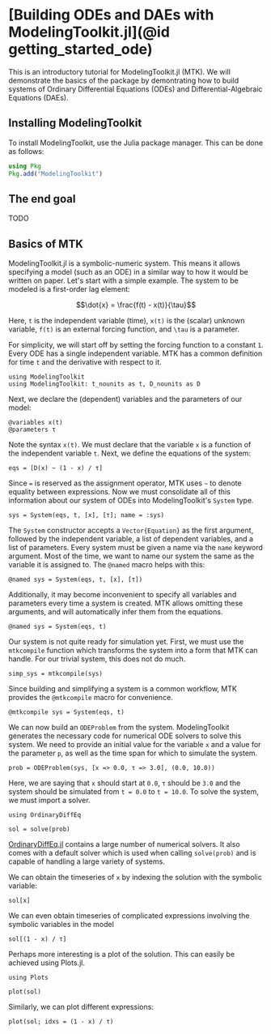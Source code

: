 # [Building ODEs and DAEs with ModelingToolkit.jl](@id getting_started_ode)

This is an introductory tutorial for ModelingToolkit.jl (MTK). We will demonstrate the
basics of the package by demontrating how to build systems of Ordinary Differential
Equations (ODEs) and Differential-Algebraic Equations (DAEs).

## Installing ModelingToolkit

To install ModelingToolkit, use the Julia package manager. This can be done as follows:

```julia
using Pkg
Pkg.add("ModelingToolkit")
```

## The end goal

TODO

## Basics of MTK

ModelingToolkit.jl is a symbolic-numeric system. This means it allows specifying a model
(such as an ODE) in a similar way to how it would be written on paper. Let's start with a
simple example. The system to be modeled is a first-order lag element:

```math
\dot{x} = \frac{f(t) - x(t)}{\tau}
```

Here, ``t`` is the independent variable (time), ``x(t)`` is the (scalar) unknown
variable, ``f(t)`` is an external forcing function, and ``\tau`` is a
parameter.

For simplicity, we will start off by setting the forcing function to a constant `1`. Every
ODE has a single independent variable. MTK has a common definition for time `t` and the
derivative with respect to it.

```@example ode2
using ModelingToolkit
using ModelingToolkit: t_nounits as t, D_nounits as D
```

Next, we declare the (dependent) variables and the parameters of our model:

```@example ode2
@variables x(t)
@parameters τ
```

Note the syntax `x(t)`. We must declare that the variable `x` is a function of the independent
variable `t`. Next, we define the equations of the system:

```@example ode2
eqs = [D(x) ~ (1 - x) / τ]
```

Since `=` is reserved as the assignment operator, MTK uses `~` to denote equality between
expressions. Now we must consolidate all of this information about our system of ODEs into
ModelingToolkit's `System` type.

```@example ode2
sys = System(eqs, t, [x], [τ]; name = :sys)
```

The `System` constructor accepts a `Vector{Equation}` as the first argument, followed by the
independent variable, a list of dependent variables, and a list of parameters. Every system
must be given a name via the `name` keyword argument. Most of the time, we want to name our
system the same as the variable it is assigned to. The `@named` macro helps with this:

```@example ode2
@named sys = System(eqs, t, [x], [τ])
```

Additionally, it may become inconvenient to specify all variables and parameters every time
a system is created. MTK allows omitting these arguments, and will automatically infer them
from the equations.

```@example ode2
@named sys = System(eqs, t)
```

Our system is not quite ready for simulation yet. First, we must use the `mtkcompile`
function which transforms the system into a form that MTK can handle. For our trivial
system, this does not do much.

```@example ode2
simp_sys = mtkcompile(sys)
```

Since building and simplifying a system is a common workflow, MTK provides the `@mtkcompile`
macro for convenience.

```@example ode2
@mtkcompile sys = System(eqs, t)
```

We can now build an `ODEProblem` from the system. ModelingToolkit generates the necessary
code for numerical ODE solvers to solve this system. We need to provide an initial
value for the variable `x` and a value for the parameter `p`, as well as the time span
for which to simulate the system.

```@example ode2
prob = ODEProblem(sys, [x => 0.0, τ => 3.0], (0.0, 10.0))
```

Here, we are saying that `x` should start at `0.0`, `τ` should be `3.0` and the system
should be simulated from `t = 0.0` to `t = 10.0`. To solve the system, we must import a
solver.

```@example ode2
using OrdinaryDiffEq

sol = solve(prob)
```

[OrdinaryDiffEq.jl](https://docs.sciml.ai/DiffEqDocs/stable/) contains a large number of
numerical solvers. It also comes with a default solver which is used when calling
`solve(prob)` and is capable of handling a large variety of systems.

We can obtain the timeseries of `x` by indexing the solution with the symbolic variable:

```@example ode2
sol[x]
```

We can even obtain timeseries of complicated expressions involving the symbolic variables in
the model

```@example ode2
sol[(1 - x) / τ]
```

Perhaps more interesting is a plot of the solution. This can easily be achieved using Plots.jl.

```@example ode2
using Plots

plot(sol)
```

Similarly, we can plot different expressions:

```@example ode2
plot(sol; idxs = (1 - x) / τ)
```
